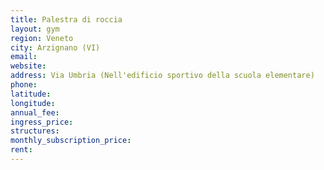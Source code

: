 ```yaml
---
title: Palestra di roccia
layout: gym
region: Veneto
city: Arzignano (VI)
email: 
website: 
address: Via Umbria (Nell'edificio sportivo della scuola elementare)
phone: 
latitude: 
longitude: 
annual_fee: 
ingress_price: 
structures: 
monthly_subscription_price: 
rent: 
---
```


